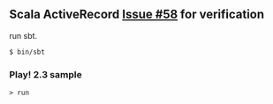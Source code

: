 ## Scala ActiveRecord [Issue #58](https://github.com/aselab/scala-activerecord/issues/58) for verification

run sbt.

```sh
$ bin/sbt
```

### Play! 2.3 sample

```
> run
```
